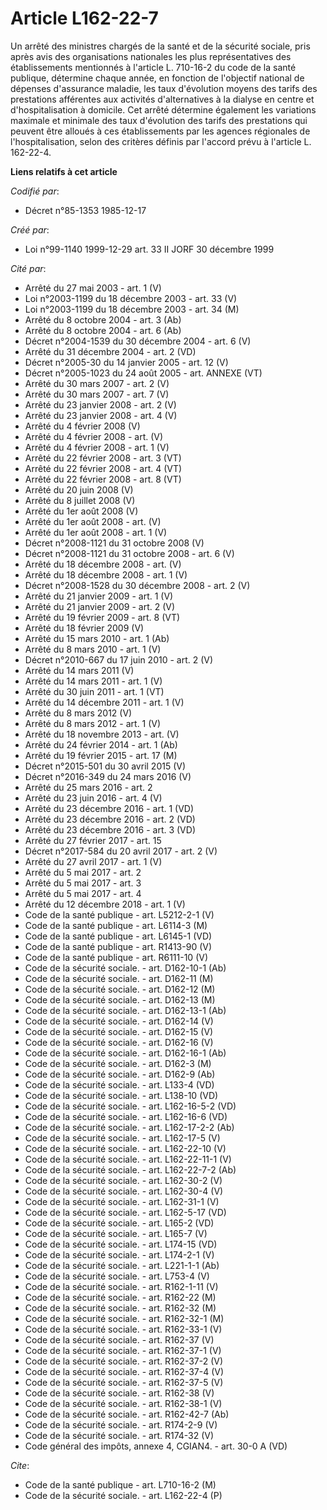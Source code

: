 # Article L162-22-7

Un arrêté des ministres chargés de la santé et de la sécurité sociale, pris après avis des organisations nationales les plus
représentatives des établissements mentionnés à l'article L. 710-16-2 du code de la santé publique, détermine chaque année,
en fonction de l'objectif national de dépenses d'assurance maladie, les taux d'évolution moyens des tarifs des prestations
afférentes aux activités d'alternatives à la dialyse en centre et d'hospitalisation à domicile. Cet arrêté détermine
également les variations maximale et minimale des taux d'évolution des tarifs des prestations qui peuvent être alloués à ces
établissements par les agences régionales de l'hospitalisation, selon des critères définis par l'accord prévu à l'article L.
162-22-4.

**Liens relatifs à cet article**

_Codifié par_:

  - Décret n°85-1353 1985-12-17

_Créé par_:

  - Loi n°99-1140 1999-12-29 art. 33 II JORF 30 décembre 1999

_Cité par_:

  - Arrêté du 27 mai 2003 - art. 1 (V)
  - Loi n°2003-1199 du 18 décembre 2003 - art. 33 (V)
  - Loi n°2003-1199 du 18 décembre 2003 - art. 34 (M)
  - Arrêté du 8 octobre 2004 - art. 3 (Ab)
  - Arrêté du 8 octobre 2004 - art. 6 (Ab)
  - Décret n°2004-1539 du 30 décembre 2004 - art. 6 (V)
  - Arrêté du 31 décembre 2004 - art. 2 (VD)
  - Décret n°2005-30 du 14 janvier 2005 - art. 12 (V)
  - Décret n°2005-1023 du 24 août 2005 - art. ANNEXE (VT)
  - Arrêté du 30 mars 2007 - art. 2 (V)
  - Arrêté du 30 mars 2007 - art. 7 (V)
  - Arrêté du 23 janvier 2008 - art. 2 (V)
  - Arrêté du 23 janvier 2008 - art. 4 (V)
  - Arrêté du 4 février 2008 (V)
  - Arrêté du 4 février 2008 - art. (V)
  - Arrêté du 4 février 2008 - art. 1 (V)
  - Arrêté du 22 février 2008 - art. 3 (VT)
  - Arrêté du 22 février 2008 - art. 4 (VT)
  - Arrêté du 22 février 2008 - art. 8 (VT)
  - Arrêté du 20 juin 2008 (V)
  - Arrêté du 8 juillet 2008 (V)
  - Arrêté du 1er août 2008 (V)
  - Arrêté du 1er août 2008 - art. (V)
  - Arrêté du 1er août 2008 - art. 1 (V)
  - Décret n°2008-1121 du 31 octobre 2008 (V)
  - Décret n°2008-1121 du 31 octobre 2008 - art. 6 (V)
  - Arrêté du 18 décembre 2008 - art. (V)
  - Arrêté du 18 décembre 2008 - art. 1 (V)
  - Décret n°2008-1528 du 30 décembre 2008 - art. 2 (V)
  - Arrêté du 21 janvier 2009 - art. 1 (V)
  - Arrêté du 21 janvier 2009 - art. 2 (V)
  - Arrêté du 19 février 2009 - art. 8 (VT)
  - Arrêté du 18 février 2009 (V)
  - Arrêté du 15 mars 2010 - art. 1 (Ab)
  - Arrêté du 8 mars 2010 - art. 1 (V)
  - Décret n°2010-667 du 17 juin 2010 - art. 2 (V)
  - Arrêté du 14 mars 2011 (V)
  - Arrêté du 14 mars 2011 - art. 1 (V)
  - Arrêté du 30 juin 2011 - art. 1 (VT)
  - Arrêté du 14 décembre 2011 - art. 1 (V)
  - Arrêté du 8 mars 2012 (V)
  - Arrêté du 8 mars 2012 - art. 1 (V)
  - Arrêté du 18 novembre 2013 - art. (V)
  - Arrêté du 24 février 2014 - art. 1 (Ab)
  - Arrêté du 19 février 2015 - art. 17 (M)
  - Décret n°2015-501 du 30 avril 2015 (V)
  - Décret n°2016-349 du 24 mars 2016 (V)
  - Arrêté du 25 mars 2016 - art. 2
  - Arrêté du 23 juin 2016 - art. 4 (V)
  - Arrêté du 23 décembre 2016 - art. 1 (VD)
  - Arrêté du 23 décembre 2016 - art. 2 (VD)
  - Arrêté du 23 décembre 2016 - art. 3 (VD)
  - Arrêté du 27 février 2017 - art. 15
  - Décret n°2017-584 du 20 avril 2017 - art. 2 (V)
  - Arrêté du 27 avril 2017 - art. 1 (V)
  - Arrêté du 5 mai 2017 - art. 2
  - Arrêté du 5 mai 2017 - art. 3
  - Arrêté du 5 mai 2017 - art. 4
  - Arrêté du 12 décembre 2018 - art. 1 (V)
  - Code de la santé publique - art. L5212-2-1 (V)
  - Code de la santé publique - art. L6114-3 (M)
  - Code de la santé publique - art. L6145-1 (VD)
  - Code de la santé publique - art. R1413-90 (V)
  - Code de la santé publique - art. R6111-10 (V)
  - Code de la sécurité sociale. - art. D162-10-1 (Ab)
  - Code de la sécurité sociale. - art. D162-11 (M)
  - Code de la sécurité sociale. - art. D162-12 (M)
  - Code de la sécurité sociale. - art. D162-13 (M)
  - Code de la sécurité sociale. - art. D162-13-1 (Ab)
  - Code de la sécurité sociale. - art. D162-14 (V)
  - Code de la sécurité sociale. - art. D162-15 (V)
  - Code de la sécurité sociale. - art. D162-16 (V)
  - Code de la sécurité sociale. - art. D162-16-1 (Ab)
  - Code de la sécurité sociale. - art. D162-3 (M)
  - Code de la sécurité sociale. - art. D162-9 (Ab)
  - Code de la sécurité sociale. - art. L133-4 (VD)
  - Code de la sécurité sociale. - art. L138-10 (VD)
  - Code de la sécurité sociale. - art. L162-16-5-2 (VD)
  - Code de la sécurité sociale. - art. L162-16-6 (VD)
  - Code de la sécurité sociale. - art. L162-17-2-2 (Ab)
  - Code de la sécurité sociale. - art. L162-17-5 (V)
  - Code de la sécurité sociale. - art. L162-22-10 (V)
  - Code de la sécurité sociale. - art. L162-22-11-1 (V)
  - Code de la sécurité sociale. - art. L162-22-7-2 (Ab)
  - Code de la sécurité sociale. - art. L162-30-2 (V)
  - Code de la sécurité sociale. - art. L162-30-4 (V)
  - Code de la sécurité sociale. - art. L162-31-1 (V)
  - Code de la sécurité sociale. - art. L162-5-17 (VD)
  - Code de la sécurité sociale. - art. L165-2 (VD)
  - Code de la sécurité sociale. - art. L165-7 (V)
  - Code de la sécurité sociale. - art. L174-15 (VD)
  - Code de la sécurité sociale. - art. L174-2-1 (V)
  - Code de la sécurité sociale. - art. L221-1-1 (Ab)
  - Code de la sécurité sociale. - art. L753-4 (V)
  - Code de la sécurité sociale. - art. R162-1-11 (V)
  - Code de la sécurité sociale. - art. R162-22 (M)
  - Code de la sécurité sociale. - art. R162-32 (M)
  - Code de la sécurité sociale. - art. R162-32-1 (M)
  - Code de la sécurité sociale. - art. R162-33-1 (V)
  - Code de la sécurité sociale. - art. R162-37 (V)
  - Code de la sécurité sociale. - art. R162-37-1 (V)
  - Code de la sécurité sociale. - art. R162-37-2 (V)
  - Code de la sécurité sociale. - art. R162-37-4 (V)
  - Code de la sécurité sociale. - art. R162-37-5 (V)
  - Code de la sécurité sociale. - art. R162-38 (V)
  - Code de la sécurité sociale. - art. R162-38-1 (V)
  - Code de la sécurité sociale. - art. R162-42-7 (Ab)
  - Code de la sécurité sociale. - art. R174-2-9 (V)
  - Code de la sécurité sociale. - art. R174-32 (V)
  - Code général des impôts, annexe 4, CGIAN4. - art. 30-0 A (VD)

_Cite_:

  - Code de la santé publique - art. L710-16-2 (M)
  - Code de la sécurité sociale. - art. L162-22-4 (P)
